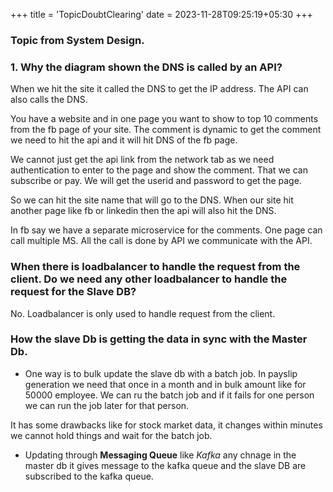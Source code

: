 +++
title = 'TopicDoubtClearing'
date = 2023-11-28T09:25:19+05:30
+++


### Topic from System Design.

### 1. Why the diagram shown the DNS is called by an API?
When we hit the site it called the DNS to get the IP address. The API can also calls the DNS.

You have a website and in one page you want to show to top 10 comments from the fb page of your site. The comment is dynamic to get the comment we need to hit the api and it will hit DNS of the fb page.

We cannot just get the api link from the network tab as we need authentication to enter to the page and show the comment. That we can subscribe or pay. We will get the userid and password to get the page.

So we can hit the site name that will go to the DNS. When our site hit another page like fb or linkedin then the api will also hit the DNS.

In fb say we have a separate microservice for the comments. One page can call multiple MS. All the call is done by API we communicate with the API.

### When there is loadbalancer to handle the request from the client. Do we need any other loadbalancer to handle the request for the Slave DB?

No. Loadbalancer is only used to handle request from the client.

### How the slave Db is getting the data in sync with the Master Db.
* One way is to bulk update the slave db with a batch job. In payslip generation we need that once in a month and in bulk amount like for 50000 employee. We can ru the batch job and if it fails for one person we can run the job later for that person.

It has some drawbacks like for stock market data, it changes within minutes we cannot hold things and wait for the batch job.


* Updating through **Messaging Queue** like *Kafka* any chnage in the master db it gives message to the kafka queue and the slave DB are subscribed to the kafka queue.